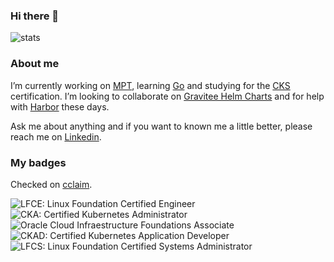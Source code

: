 ### Hi there 👋

<img src="https://github-readme-stats.vercel.app/api?username=thyarles&show_icons=true&theme=light&count_private=true" alt="stats">

### About me

I’m currently working on [MPT](https://mpt.mpt.br), learning [Go](https://golang.org/) and studying for the [CKS](https://www.youracclaim.com/org/the-linux-foundation/badge/cks-certified-kubernetes-security-specialist) certification.
I’m looking to collaborate on [Gravitee Helm Charts](https://github.com/gravitee-io/helm-charts) and for help with [Harbor](https://github.com/goharbor/harbor) these days.

Ask me about anything and if you want to known me a little better, please reach me on [Linkedin](https://www.linkedin.com/in/thyarles).

### My badges

Checked on [cclaim](https://www.youracclaim.com/users/thyarles/badges).

<img src="https://images.youracclaim.com/size/112x112/images/3f0fcb06-af9b-49e3-a892-24bd915fee76/Training_Badges_LFCE.png" alt="LFCE: Linux Foundation Certified Engineer">  <img src="https://images.youracclaim.com/size/128x128/images/8b8ed108-e77d-4396-ac59-2504583b9d54/cka_from_cncfsite__281_29.png" alt="CKA: Certified Kubernetes Administrator">  <img src="https://images.youracclaim.com/size/128x128/images/697cf123-74b0-4356-9055-9973471d26d6/03_Oracle_Cloud_Infrastructure_Foundations_Associate.png" alt="Oracle Cloud Infraestructure Foundations Associate">  <img src="https://images.youracclaim.com/size/128x128/images/f88d800c-5261-45c6-9515-0458e31c3e16/ckad_from_cncfsite.png" alt="CKAD: Certified Kubernetes Application Developer">  <img src="https://images.youracclaim.com/size/128x128/images/1e6611ca-8afe-4ecc-ad4d-305fba52ee7e/1_LFCS-600x600.png" alt="LFCS: Linux Foundation Certified Systems Administrator">
